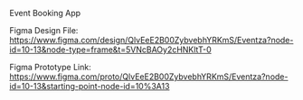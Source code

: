 Event Booking App

Figma Design File: https://www.figma.com/design/QlvEeE2B00ZybvebhYRKmS/Eventza?node-id=10-13&node-type=frame&t=5VNcBAOy2cHNKltT-0

Figma Prototype Link: https://www.figma.com/proto/QlvEeE2B00ZybvebhYRKmS/Eventza?node-id=10-13&starting-point-node-id=10%3A13
